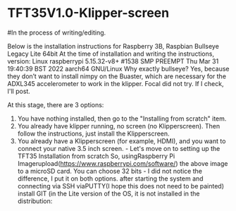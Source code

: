 # TFT35V1.0-Klipper-screen
#In the process of writing/editing.

Below is the installation instructions for Raspberry 3B, Raspbian Bullseye Legacy Lite 64bit
At the time of installation and writing the instructions, version: Linux raspberrypi 5.15.32-v8+ #1538 SMP PREEMPT Thu Mar 31 19:40:39 BST 2022 aarch64 GNU/Linux
Why exactly bullseye? Yes, because they don’t want to install nimpy on the Buaster, which are necessary for the ADXL345 accelerometer to work in the klipper. Focal did not try. If I check, I'll post.

At this stage, there are 3 options:
1) You have nothing installed, then go to the "Installing from scratch" item.
2) You already have klipper running, no screen (no Klipperscreen). Then follow the instructions, just install the Klipperscreen.
3) You already have a Klipperscreen (for example, HDMI), and you want to connect your native 3.5 inch screen. - Let's move on to setting up the TFT35
Installation from scratch
So, usingRaspberry Pi Imagerupload(https://www.raspberrypi.com/software/) the above image to a microSD card. You can choose 32 bits - I did not notice the difference, I put it on both options.
after starting the system and connecting via SSH viaPUTTY(I hope this does not need to be painted) install GIT (in the Lite version of the OS, it is not installed in the distribution:
